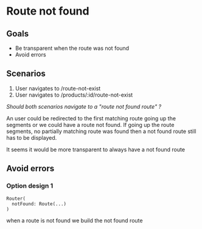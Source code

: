 # Route not found

## Goals
  - Be transparent when the route was not found
  - Avoid errors

## Scenarios

  1. User navigates to /route-not-exist
  2. User navigates to /products/:id/route-not-exist



*Should both scenarios navigate to a "route not found route" ?* 

An user could be redirected to the first matching route going up the segments
or we could have a route not found. 
If going up the route segments, no partially matching route was found then a not found route still has to be displayed.

It seems it would be more transparent to always have a not found route


## Avoid errors

### Option design 1

```
Router(
  notFound: Route(...)
)
```

when a route is not found we build the not found route